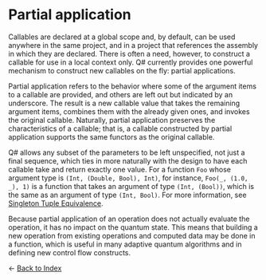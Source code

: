 # Partial application

Callables are declared at a global scope and, by default, can be used anywhere in the same project, and in a project that references the assembly in which they are declared. There is often a need, however, to construct a callable for use in a local context only. Q# currently provides one powerful mechanism to construct new callables on the fly: partial applications. 

Partial application refers to the behavior where some of the argument items to a callable are provided, and others are left out but indicated by an underscore. The result is a new callable value that takes the remaining argument items, combines them with the already given ones, and invokes the original callable. Naturally, partial application preserves the characteristics of a callable; that is, a callable constructed by partial application supports the same functors as the original callable. 

Q# allows any subset of the parameters to be left unspecified, not just a final sequence, which ties in more naturally with the design to have each callable take and return exactly one value. 
For a function `Foo` whose argument type is `(Int, (Double, Bool), Int)`, for instance, `Foo(_, (1.0, _), 1)` is a function that takes an argument of type `(Int, (Bool))`, which is the same as an argument of type `(Int, Bool)`. For more information, see [Singleton Tuple Equivalence](https://github.com/microsoft/qsharp-language/blob/main/Specifications/Language/4_TypeSystem/SingletonTupleEquivalence.md#singleton-tuple-equivalence).

Because partial application of an operation does not actually evaluate the operation, it has
no impact on the quantum state. This means that building a new operation from existing operations and computed data may be done in a function, which is useful in many adaptive quantum algorithms and in defining new control flow constructs.


← [Back to Index](https://github.com/microsoft/qsharp-language/tree/main/Specifications/Language#index)
